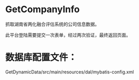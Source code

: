 GetCompanyInfo
==========

抓取湖南省两化融合评估系统的公司信息数据。

此平台登陆需要提交一次表单，经过两次验证，最终返回页面。


数据库配置文件： 
======
GetDynamicData/src/main/resources/dal/mybatis-config.xml